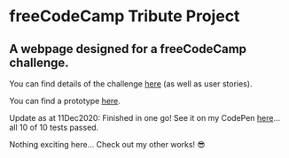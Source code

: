 # freeCodeCamp Tribute Project
## A webpage designed for a freeCodeCamp challenge.

You can find details of the challenge [here](https://www.freecodecamp.org/learn/responsive-web-design/responsive-web-design-projects/build-a-tribute-page) (as well as user stories).

You can find a prototype [here](https://codepen.io/freeCodeCamp/full/zNqgVx).

Update as at 11Dec2020: Finished in one go! See it on my CodePen [here](https://codepen.io/david-again/pen/KKgNYeE)... all 10 of 10 tests passed.

Nothing exciting here... Check out my other works! 😎
